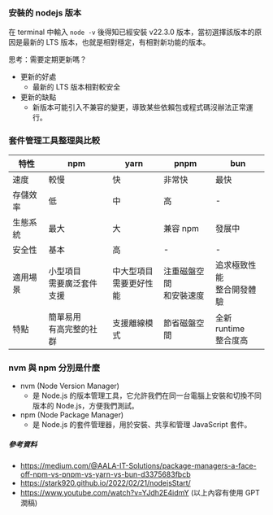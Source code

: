 ### 安裝的 nodejs 版本

在 terminal 中輸入 `node -v` 後得知已經安裝 v22.3.0 版本，當初選擇該版本的原因是最新的 LTS 版本，也就是相對穩定，有相對新功能的版本。

思考：需要定期更新嗎？

- 更新的好處
  - 最新的 LTS 版本相對較安全
- 更新的缺點
  - 新版本可能引入不兼容的變更，導致某些依賴包或程式碼沒辦法正常運行。

### 套件管理工具整理與比較

| 特性     | npm                          | yarn                       | pnpm                       | bun                          |
| -------- | ---------------------------- | -------------------------- | -------------------------- | ---------------------------- |
| 速度     | 較慢                         | 快                         | 非常快                     | 最快                         |
| 存儲效率 | 低                           | 中                         | 高                         | -                            |
| 生態系統 | 最大                         | 大                         | 兼容 npm                   | 發展中                       |
| 安全性   | 基本                         | 高                         | -                          | -                            |
| 適用場景 | 小型項目<br>需要廣泛套件支援 | 中大型項目<br>需要更好性能 | 注重磁盤空間<br>和安裝速度 | 追求極致性能<br>整合開發體驗 |
| 特點     | 簡單易用<br>有高完整的社群   | 支援離線模式               | 節省磁盤空間               | 全新 runtime<br>整合度高     |

### nvm 與 npm 分別是什麼

- nvm (Node Version Manager)
  - 是 Node.js 的版本管理工具，它允許我們在同一台電腦上安裝和切換不同版本的 Node.js，方便我們測試。
- npm (Node Package Manager)
  - 是 Node.js 的套件管理器，用於安裝、共享和管理 JavaScript 套件。

##### 參考資料

- https://medium.com/@AALA-IT-Solutions/package-managers-a-face-off-npm-vs-pnpm-vs-yarn-vs-bun-d3375683fbcb
- https://stark920.github.io/2022/02/21/nodejsStart/
- https://www.youtube.com/watch?v=YJdh2E4idmY
  (以上內容有使用 GPT 潤稿)
